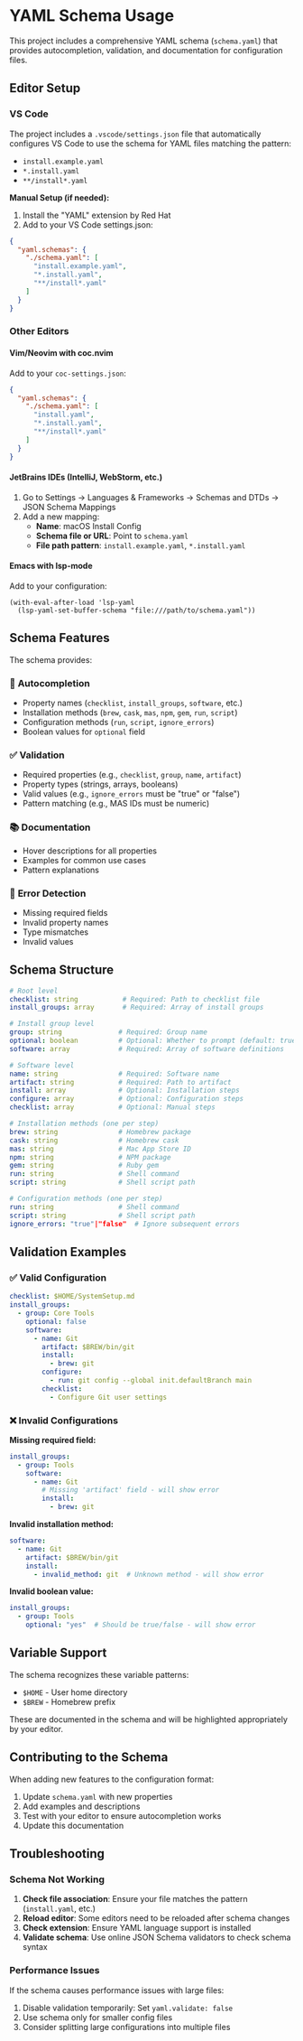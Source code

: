 # YAML Schema Usage

This project includes a comprehensive YAML schema (`schema.yaml`) that provides autocompletion, validation, and documentation for configuration files.

## Editor Setup

### VS Code

The project includes a `.vscode/settings.json` file that automatically configures VS Code to use the schema for YAML files matching the pattern:
- `install.example.yaml`
- `*.install.yaml` 
- `**/install*.yaml`

**Manual Setup (if needed):**

1. Install the "YAML" extension by Red Hat
2. Add to your VS Code settings.json:

```json
{
  "yaml.schemas": {
    "./schema.yaml": [
      "install.example.yaml",
      "*.install.yaml", 
      "**/install*.yaml"
    ]
  }
}
```

### Other Editors

#### Vim/Neovim with coc.nvim

Add to your `coc-settings.json`:

```json
{
  "yaml.schemas": {
    "./schema.yaml": [
      "install.yaml",
      "*.install.yaml",
      "**/install*.yaml"
    ]
  }
}
```

#### JetBrains IDEs (IntelliJ, WebStorm, etc.)

1. Go to Settings → Languages & Frameworks → Schemas and DTDs → JSON Schema Mappings
2. Add a new mapping:
   - **Name**: macOS Install Config
   - **Schema file or URL**: Point to `schema.yaml`
   - **File path pattern**: `install.example.yaml`, `*.install.yaml`

#### Emacs with lsp-mode

Add to your configuration:

```elisp
(with-eval-after-load 'lsp-yaml
  (lsp-yaml-set-buffer-schema "file:///path/to/schema.yaml"))
```

## Schema Features

The schema provides:

### 🎯 **Autocompletion**
- Property names (`checklist`, `install_groups`, `software`, etc.)
- Installation methods (`brew`, `cask`, `mas`, `npm`, `gem`, `run`, `script`)
- Configuration methods (`run`, `script`, `ignore_errors`)
- Boolean values for `optional` field

### ✅ **Validation**
- Required properties (e.g., `checklist`, `group`, `name`, `artifact`)
- Property types (strings, arrays, booleans)
- Valid values (e.g., `ignore_errors` must be "true" or "false")
- Pattern matching (e.g., MAS IDs must be numeric)

### 📚 **Documentation**
- Hover descriptions for all properties
- Examples for common use cases
- Pattern explanations

### 🚨 **Error Detection**
- Missing required fields
- Invalid property names
- Type mismatches
- Invalid values

## Schema Structure

```yaml
# Root level
checklist: string           # Required: Path to checklist file
install_groups: array       # Required: Array of install groups

# Install group level  
group: string              # Required: Group name
optional: boolean          # Optional: Whether to prompt (default: true)
software: array            # Required: Array of software definitions

# Software level
name: string               # Required: Software name
artifact: string           # Required: Path to artifact
install: array             # Optional: Installation steps
configure: array           # Optional: Configuration steps  
checklist: array           # Optional: Manual steps

# Installation methods (one per step)
brew: string               # Homebrew package
cask: string               # Homebrew cask
mas: string                # Mac App Store ID
npm: string                # NPM package
gem: string                # Ruby gem
run: string                # Shell command
script: string             # Shell script path

# Configuration methods (one per step)
run: string                # Shell command
script: string             # Shell script path
ignore_errors: "true"|"false"  # Ignore subsequent errors
```

## Validation Examples

### ✅ Valid Configuration

```yaml
checklist: $HOME/SystemSetup.md
install_groups:
  - group: Core Tools
    optional: false
    software:
      - name: Git
        artifact: $BREW/bin/git
        install:
          - brew: git
        configure:
          - run: git config --global init.defaultBranch main
        checklist:
          - Configure Git user settings
```

### ❌ Invalid Configurations

**Missing required field:**
```yaml
install_groups:
  - group: Tools
    software:
      - name: Git
        # Missing 'artifact' field - will show error
        install:
          - brew: git
```

**Invalid installation method:**
```yaml
software:
  - name: Git
    artifact: $BREW/bin/git
    install:
      - invalid_method: git  # Unknown method - will show error
```

**Invalid boolean value:**
```yaml
install_groups:
  - group: Tools
    optional: "yes"  # Should be true/false - will show error
```

## Variable Support

The schema recognizes these variable patterns:
- `$HOME` - User home directory
- `$BREW` - Homebrew prefix

These are documented in the schema and will be highlighted appropriately by your editor.

## Contributing to the Schema

When adding new features to the configuration format:

1. Update `schema.yaml` with new properties
2. Add examples and descriptions
3. Test with your editor to ensure autocompletion works
4. Update this documentation

## Troubleshooting

### Schema Not Working

1. **Check file association**: Ensure your file matches the pattern (`install.yaml`, etc.)
2. **Reload editor**: Some editors need to be reloaded after schema changes
3. **Check extension**: Ensure YAML language support is installed
4. **Validate schema**: Use online JSON Schema validators to check schema syntax

### Performance Issues

If the schema causes performance issues with large files:
1. Disable validation temporarily: Set `yaml.validate: false`
2. Use schema only for smaller config files
3. Consider splitting large configurations into multiple files